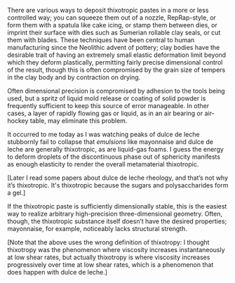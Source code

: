 There are various ways to deposit thixotropic pastes in a more or less
controlled way; you can squeeze them out of a nozzle, RepRap-style, or
form them with a spatula like cake icing, or stamp them between dies,
or imprint their surface with dies such as Sumerian rollable clay
seals, or cut them with blades.  These techniques have been central to
human manufacturing since the Neolithic advent of pottery; clay bodies
have the desirable trait of having an extremely small elastic
deformation limit beyond which they deform plastically, permitting
fairly precise dimensional control of the result, though this is often
compromised by the grain size of tempers in the clay body and by
contraction on drying.

Often dimensional precision is compromised by adhesion to the tools
being used, but a spritz of liquid mold release or coating of solid
powder is frequently sufficient to keep this source of error
manageable.  In other cases, a layer of rapidly flowing gas or liquid,
as in an air bearing or air-hockey table, may eliminate this problem.

It occurred to me today as I was watching peaks of dulce de leche
stubbornly fail to collapse that *emulsions* like mayonnaise and dulce
de leche are generally thixotropic, as are liquid-gas foams.  I guess
the energy to deform droplets of the discontinuous phase out of
sphericity manifests as enough elasticity to render the overall
metamaterial thixotropic.

[Later I read some papers about dulce de leche rheology, and that’s
not why it’s thixotropic.  It's thixotropic because the sugars and
polysaccharides form a gel.]

If the thixotropic paste is sufficiently dimensionally stable, this is
the easiest way to realize arbitrary high-precision three-dimensional
geometry.  Often, though, the thixotropic substance itself doesn’t
have the desired properties; mayonnaise, for example, noticeably lacks
structural strength.

[Note that the above uses the wrong definition of thixotropy: I
thought thixotropy was the phenomenon where viscosity increases
instantaneously at low shear rates, but actually thixotropy is where
viscosity increases progressively over time at low shear rates, which
is a phenomenon that does happen with dulce de leche.]
